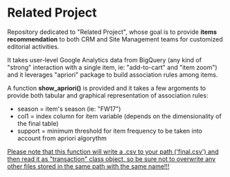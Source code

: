 # Related Project

Repository dedicated to "Related Project", whose goal is to provide <strong>items recommendation</strong> to both CRM and Site Management teams for customized editorial activities.

It takes user-level Google Analytics data from BigQuery (any kind of "strong" interaction with a single item, ie: "add-to-cart" and "item zoom") and it leverages "apriori" package to build association rules among items.

A function <strong>show_apriori()</strong> is provided and it takes a few argoments to provide both tabular and graphical representation of association rules:

* season = item's season (ie: "FW17")
* col1 = index column for item variable (depends on the dimensionality of the final table)
* support = minimum threshold for item frequency to be taken into account from apriori algorythm

<u>Please note that this function will write a .csv to your path ('final.csv') and then read it as "transaction" class object, so be sure not to overwrite any other files stored in the same path with the same name!!!</u>

